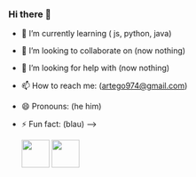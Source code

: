 ### Hi there 👋







- 🌱 I’m currently learning ( js, python, java)
- 👯 I’m looking to collaborate on (now nothing)
- 🤔 I’m looking for help with (now nothing)
- 📫 How to reach me: (artego974@gmail.com)
- 😄 Pronouns: (he him)
- ⚡ Fun fact: (blau)
-->

  <img width="50" height="50" src="https://cdn.jsdelivr.net/gh/devicons/devicon@latest/icons/python/python-original.svg" />
  <img width="50" height="50" src="https://cdn.jsdelivr.net/gh/devicons/devicon@latest/icons/javascript/javascript-original.svg" />


